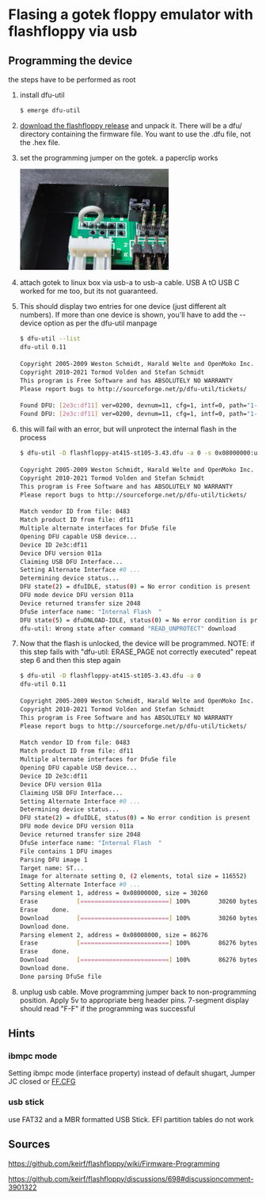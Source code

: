 # Flasing a gotek floppy emulator with flashfloppy via usb


## Programming the device
the steps have to be performed as root

1. install dfu-util

   ```bash
   $ emerge dfu-util
   ```

2. [download the flashfloppy release](https://github.com/keirf/flashfloppy/releases) and unpack it. There will be a dfu/ directory containing the firmware file. You want to use the .dfu file, not the .hex file.

3. set the programming jumper on the gotek. a paperclip works
   
   <img src="programming_jumper.jpg" alt="programming jumper" width="300"/>

4. attach gotek to linux box via usb-a to usb-a cable. USB A tO USB C worked for me too, but its not guaranteed.

5. This should display two entries for one device (just different alt numbers). If more than one device is shown, you'll have to add the --device option as per the dfu-util manpage
   ```bash
   $ dfu-util --list
   dfu-util 0.11
   
   Copyright 2005-2009 Weston Schmidt, Harald Welte and OpenMoko Inc.
   Copyright 2010-2021 Tormod Volden and Stefan Schmidt
   This program is Free Software and has ABSOLUTELY NO WARRANTY
   Please report bugs to http://sourceforge.net/p/dfu-util/tickets/
   
   Found DFU: [2e3c:df11] ver=0200, devnum=11, cfg=1, intf=0, path="1-10", alt=1, name="@Option Byte   /0x1FFFF800/02*016 e", serial="AT32"
   Found DFU: [2e3c:df11] ver=0200, devnum=11, cfg=1, intf=0, path="1-10", alt=0, name="@Internal Flash  /0x08000000/ 128*1Kg", serial="AT32"

   ```
   
6. this will fail with an error, but will unprotect the internal flash in the process
   ```bash
   $ dfu-util -D flashfloppy-at415-st105-3.43.dfu -a 0 -s 0x08000000:unprotect:forcedfu-util 0.11

   Copyright 2005-2009 Weston Schmidt, Harald Welte and OpenMoko Inc.
   Copyright 2010-2021 Tormod Volden and Stefan Schmidt
   This program is Free Software and has ABSOLUTELY NO WARRANTY
   Please report bugs to http://sourceforge.net/p/dfu-util/tickets/
   
   Match vendor ID from file: 0483
   Match product ID from file: df11
   Multiple alternate interfaces for DfuSe file
   Opening DFU capable USB device...
   Device ID 2e3c:df11
   Device DFU version 011a
   Claiming USB DFU Interface...
   Setting Alternate Interface #0 ...
   Determining device status...
   DFU state(2) = dfuIDLE, status(0) = No error condition is present
   DFU mode device DFU version 011a
   Device returned transfer size 2048
   DfuSe interface name: "Internal Flash  "
   DFU state(5) = dfuDNLOAD-IDLE, status(0) = No error condition is present
   dfu-util: Wrong state after command "READ_UNPROTECT" download

   ``` 

7. Now that the flash is unlocked, the device will be programmed. NOTE: if this step fails with "dfu-util: ERASE_PAGE not correctly executed" repeat step 6 and then this step again
   ```bash
   $ dfu-util -D flashfloppy-at415-st105-3.43.dfu -a 0 
   dfu-util 0.11
   
   Copyright 2005-2009 Weston Schmidt, Harald Welte and OpenMoko Inc.
   Copyright 2010-2021 Tormod Volden and Stefan Schmidt
   This program is Free Software and has ABSOLUTELY NO WARRANTY
   Please report bugs to http://sourceforge.net/p/dfu-util/tickets/
   
   Match vendor ID from file: 0483
   Match product ID from file: df11
   Multiple alternate interfaces for DfuSe file
   Opening DFU capable USB device...
   Device ID 2e3c:df11
   Device DFU version 011a
   Claiming USB DFU Interface...
   Setting Alternate Interface #0 ...
   Determining device status...
   DFU state(2) = dfuIDLE, status(0) = No error condition is present
   DFU mode device DFU version 011a
   Device returned transfer size 2048
   DfuSe interface name: "Internal Flash  "
   File contains 1 DFU images
   Parsing DFU image 1
   Target name: ST...
   Image for alternate setting 0, (2 elements, total size = 116552)
   Setting Alternate Interface #0 ...
   Parsing element 1, address = 0x08000000, size = 30260
   Erase           [=========================] 100%        30260 bytes
   Erase    done.
   Download        [=========================] 100%        30260 bytes
   Download done.
   Parsing element 2, address = 0x08008000, size = 86276
   Erase           [=========================] 100%        86276 bytes
   Erase    done.
   Download        [=========================] 100%        86276 bytes
   Download done.
   Done parsing DfuSe file
   ```

8. unplug usb cable. Move programming jumper back to non-programming position. Apply 5v to appropriate berg header pins. 7-segment display should read "F-F" if the programming was successful

## Hints

### ibmpc mode
Setting ibmpc mode (interface property) instead of default shugart, Jumper JC closed or [FF.CFG](https://github.com/keirf/flashfloppy/blob/master/examples/FF.CFG#L21)

### usb stick
use FAT32 and a MBR formatted USB Stick. EFI partition tables do not work

## Sources

https://github.com/keirf/flashfloppy/wiki/Firmware-Programming

https://github.com/keirf/flashfloppy/discussions/698#discussioncomment-3901322
